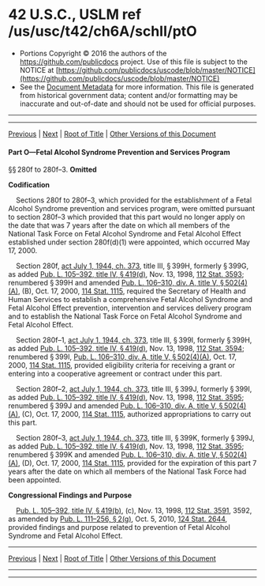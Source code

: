 ---
---

# 42 U.S.C., USLM ref /us/usc/t42/ch6A/schII/ptO

* Portions Copyright © 2016 the authors of the https://github.com/publicdocs project.
  Use of this file is subject to the NOTICE at [https://github.com/publicdocs/uscode/blob/master/NOTICE](https://github.com/publicdocs/uscode/blob/master/NOTICE)
* See the [Document Metadata](././../../../../../..//README.md) for more information.
  This file is generated from historical government data; content and/or formatting may be inaccurate and out-of-date and should not be used for official purposes.

----------
----------

[Previous](./../../../../../..//us/usc/t42/ch6A/schII/ptN/m__us_usc_t42_s280e–11.md) | [Next](./../../../../../..//us/usc/t42/ch6A/schII/ptP/m__us_usc_t42_ch6A_schII_ptP.md) | [Root of Title](./../../../../../../) | [Other Versions of this Document](https://publicdocs.github.io/go/links?ns=uslm&ref=%2Fus%2Fusc%2Ft42%2Fch6A%2FschII%2FptO)

#### Part O—Fetal Alcohol Syndrome Prevention and Services Program

§§ 280f to 280f–3. __Omitted__ 

 __Codification__ 

    Sections 280f to 280f–3, which provided for the establishment of a Fetal Alcohol Syndrome prevention and services program, were omitted pursuant to section 280f–3 which provided that this part would no longer apply on the date that was 7 years after the date on which all members of the National Task Force on Fetal Alcohol Syndrome and Fetal Alcohol Effect established under section 280f(d)(1) were appointed, which occurred May 17, 2000.

    Section 280f, [act July 1, 1944, ch. 373][/us/act/1944-07-01/ch373], title III, § 399H, formerly § 399G, as added [Pub. L. 105–392, title IV, § 419(d)][/us/pl/105/392/s419/d], Nov. 13, 1998, [112 Stat. 3593][/us/stat/112/3593]; renumbered § 399H and amended [Pub. L. 106–310, div. A, title V, § 502(4)(A)][/us/pl/106/310/s502/4/A], (B), Oct. 17, 2000, [114 Stat. 1115][/us/stat/114/1115], required the Secretary of Health and Human Services to establish a comprehensive Fetal Alcohol Syndrome and Fetal Alcohol Effect prevention, intervention and services delivery program and to establish the National Task Force on Fetal Alcohol Syndrome and Fetal Alcohol Effect.

    Section 280f–1, [act July 1, 1944, ch. 373][/us/act/1944-07-01/ch373], title III, § 399I, formerly § 399H, as added [Pub. L. 105–392, title IV, § 419(d)][/us/pl/105/392/s419/d], Nov. 13, 1998, [112 Stat. 3594][/us/stat/112/3594]; renumbered § 399I, [Pub. L. 106–310, div. A, title V, § 502(4)(A)][/us/pl/106/310/s502/4/A], Oct. 17, 2000, [114 Stat. 1115][/us/stat/114/1115], provided eligibility criteria for receiving a grant or entering into a cooperative agreement or contract under this part.

    Section 280f–2, [act July 1, 1944, ch. 373][/us/act/1944-07-01/ch373], title III, § 399J, formerly § 399I, as added [Pub. L. 105–392, title IV, § 419(d)][/us/pl/105/392/s419/d], Nov. 13, 1998, [112 Stat. 3595][/us/stat/112/3595]; renumbered § 399J and amended [Pub. L. 106–310, div. A, title V, § 502(4)(A)][/us/pl/106/310/s502/4/A], (C), Oct. 17, 2000, [114 Stat. 1115][/us/stat/114/1115], authorized appropriations to carry out this part.

    Section 280f–3, [act July 1, 1944, ch. 373][/us/act/1944-07-01/ch373], title III, § 399K, formerly § 399J, as added [Pub. L. 105–392, title IV, § 419(d)][/us/pl/105/392/s419/d], Nov. 13, 1998, [112 Stat. 3595][/us/stat/112/3595]; renumbered § 399K and amended [Pub. L. 106–310, div. A, title V, § 502(4)(A)][/us/pl/106/310/s502/4/A], (D), Oct. 17, 2000, [114 Stat. 1115][/us/stat/114/1115], provided for the expiration of this part 7 years after the date on which all members of the National Task Force had been appointed.

 __Congressional Findings and Purpose__ 

    [Pub. L. 105–392, title IV, § 419(b)][/us/pl/105/392/s419/b], (c), Nov. 13, 1998, [112 Stat. 3591][/us/stat/112/3591], 3592, as amended by [Pub. L. 111–256, § 2(g)][/us/pl/111/256/s2/g], Oct. 5, 2010, [124 Stat. 2644][/us/stat/124/2644], provided findings and purpose related to prevention of Fetal Alcohol Syndrome and Fetal Alcohol Effect.

----------

[Previous](./../../../../../..//us/usc/t42/ch6A/schII/ptN/m__us_usc_t42_s280e–11.md) | [Next](./../../../../../..//us/usc/t42/ch6A/schII/ptP/m__us_usc_t42_ch6A_schII_ptP.md) | [Root of Title](./../../../../../../) | [Other Versions of this Document](https://publicdocs.github.io/go/links?ns=uslm&ref=%2Fus%2Fusc%2Ft42%2Fch6A%2FschII%2FptO)

----------
----------

[/us/act/1944-07-01/ch373]: https://publicdocs.github.io/go/links?ns=uslm&ref=%2Fus%2Fact%2F1944-07-01%2Fch373
[/us/pl/105/392/s419/d]: https://publicdocs.github.io/go/links?ns=uslm&ref=%2Fus%2Fpl%2F105%2F392%2Fs419%2Fd
[/us/stat/112/3593]: https://publicdocs.github.io/go/links?ns=uslm&ref=%2Fus%2Fstat%2F112%2F3593
[/us/pl/106/310/s502/4/A]: https://publicdocs.github.io/go/links?ns=uslm&ref=%2Fus%2Fpl%2F106%2F310%2Fs502%2F4%2FA
[/us/stat/114/1115]: https://publicdocs.github.io/go/links?ns=uslm&ref=%2Fus%2Fstat%2F114%2F1115
[/us/act/1944-07-01/ch373]: https://publicdocs.github.io/go/links?ns=uslm&ref=%2Fus%2Fact%2F1944-07-01%2Fch373
[/us/pl/105/392/s419/d]: https://publicdocs.github.io/go/links?ns=uslm&ref=%2Fus%2Fpl%2F105%2F392%2Fs419%2Fd
[/us/stat/112/3594]: https://publicdocs.github.io/go/links?ns=uslm&ref=%2Fus%2Fstat%2F112%2F3594
[/us/pl/106/310/s502/4/A]: https://publicdocs.github.io/go/links?ns=uslm&ref=%2Fus%2Fpl%2F106%2F310%2Fs502%2F4%2FA
[/us/stat/114/1115]: https://publicdocs.github.io/go/links?ns=uslm&ref=%2Fus%2Fstat%2F114%2F1115
[/us/act/1944-07-01/ch373]: https://publicdocs.github.io/go/links?ns=uslm&ref=%2Fus%2Fact%2F1944-07-01%2Fch373
[/us/pl/105/392/s419/d]: https://publicdocs.github.io/go/links?ns=uslm&ref=%2Fus%2Fpl%2F105%2F392%2Fs419%2Fd
[/us/stat/112/3595]: https://publicdocs.github.io/go/links?ns=uslm&ref=%2Fus%2Fstat%2F112%2F3595
[/us/pl/106/310/s502/4/A]: https://publicdocs.github.io/go/links?ns=uslm&ref=%2Fus%2Fpl%2F106%2F310%2Fs502%2F4%2FA
[/us/stat/114/1115]: https://publicdocs.github.io/go/links?ns=uslm&ref=%2Fus%2Fstat%2F114%2F1115
[/us/act/1944-07-01/ch373]: https://publicdocs.github.io/go/links?ns=uslm&ref=%2Fus%2Fact%2F1944-07-01%2Fch373
[/us/pl/105/392/s419/d]: https://publicdocs.github.io/go/links?ns=uslm&ref=%2Fus%2Fpl%2F105%2F392%2Fs419%2Fd
[/us/stat/112/3595]: https://publicdocs.github.io/go/links?ns=uslm&ref=%2Fus%2Fstat%2F112%2F3595
[/us/pl/106/310/s502/4/A]: https://publicdocs.github.io/go/links?ns=uslm&ref=%2Fus%2Fpl%2F106%2F310%2Fs502%2F4%2FA
[/us/stat/114/1115]: https://publicdocs.github.io/go/links?ns=uslm&ref=%2Fus%2Fstat%2F114%2F1115
[/us/pl/105/392/s419/b]: https://publicdocs.github.io/go/links?ns=uslm&ref=%2Fus%2Fpl%2F105%2F392%2Fs419%2Fb
[/us/stat/112/3591]: https://publicdocs.github.io/go/links?ns=uslm&ref=%2Fus%2Fstat%2F112%2F3591
[/us/pl/111/256/s2/g]: https://publicdocs.github.io/go/links?ns=uslm&ref=%2Fus%2Fpl%2F111%2F256%2Fs2%2Fg
[/us/stat/124/2644]: https://publicdocs.github.io/go/links?ns=uslm&ref=%2Fus%2Fstat%2F124%2F2644


